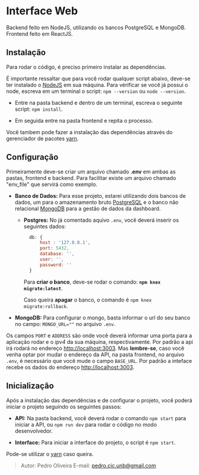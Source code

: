 # Interface Web

Backend feito em NodeJS, utilizando os bancos PostgreSQL e MongoDB.
Frontend feito em ReactJS.

## Instalação

Para rodar o código, é preciso primeiro instalar as dependências.

É importante ressaltar que para você rodar qualquer script abaixo, deve-se ter instalado o [NodeJS](https://nodejs.org/en/) em sua máquina. Para vérificar se você já possui o node, escreva em um terminal o script: `npm --version` ou `node --version`.

- Entre na pasta backend e dentro de um terminal, escreva o seguinte script: `npm install`.

- Em seguida entre na pasta frontend e repita o processo.

Você tambem pode fazer a instalação das dependências através do gerenciador de pacotes [yarn](https://yarnpkg.com/).

## Configuração

Primeiramente deve-se criar um arquivo chamado **.env** em ambas as pastas, frontend e backend. Para facilitar existe um arquivo chamado "env_file" que servirá como exemplo.

- **Banco de Dados:** Para esse projeto, estarei utilizando dois bancos de dados, um para o amazenamento bruto [PostgreSQL](https://www.postgresql.org/) e o banco não relacional [MongoDB](https://www.postgresql.org/) para a gestão de dados da dashboard.

  - **Postgres:** No já comentado aquivo `.env`, você deverá inserir os seguintes dados:

    ```js
      db: {
          host : '127.0.0.1',
          port: 5432,
          database: '',
          user: '',
          password: ''
      }
    ```

    Para **criar o banco**, deve-se rodar o comando: **`npm knex migrate:latest`**.

    Caso queira **apagar** o banco, o comando é `npm knex migrate:rollback`.

* **MongoDB:** Para configurar o mongo, basta informar o url do seu banco no campo: `MONGO_URL=""` no arquivo `.env`.

Os campos `PORT` e `ADDRESS` são onde você deverá informar uma porta para a aplicação rodar e o _ipv4_ da sua máquina, respectivamente. Por padrão a api irá rodará no endereço [http://localhost:3003](http://localhost:3003). Mas **lembre-se**, caso você venha optar por mudar o endereço da API, na pasta frontend, no arquivo `.env`, é necessário que você mude o campo `BASE_URL`. Por padrão a inteface recebe os dados do endereço [http://localhost:3003](http://localhost:3003).

## Inicialização

Após a instalação das dependências e de configurar o projeto, você poderá iniciar o projeto seguindo os seguintes passos:

- **API:** Na pasta backend, você deverá rodar o comando `npm start` para iniciar a API, ou `npm run dev` para rodar o código no modo desenvolvedor.

- **Interface:** Para iniciar a interface do projeto, o script é `npm start`.

Pode-se utilizar o [yarn](https://yarnpkg.com/) caso queira.

> Autor: Pedro Oliveira
> E-mail: pedro.cic.unb@gmail.com
